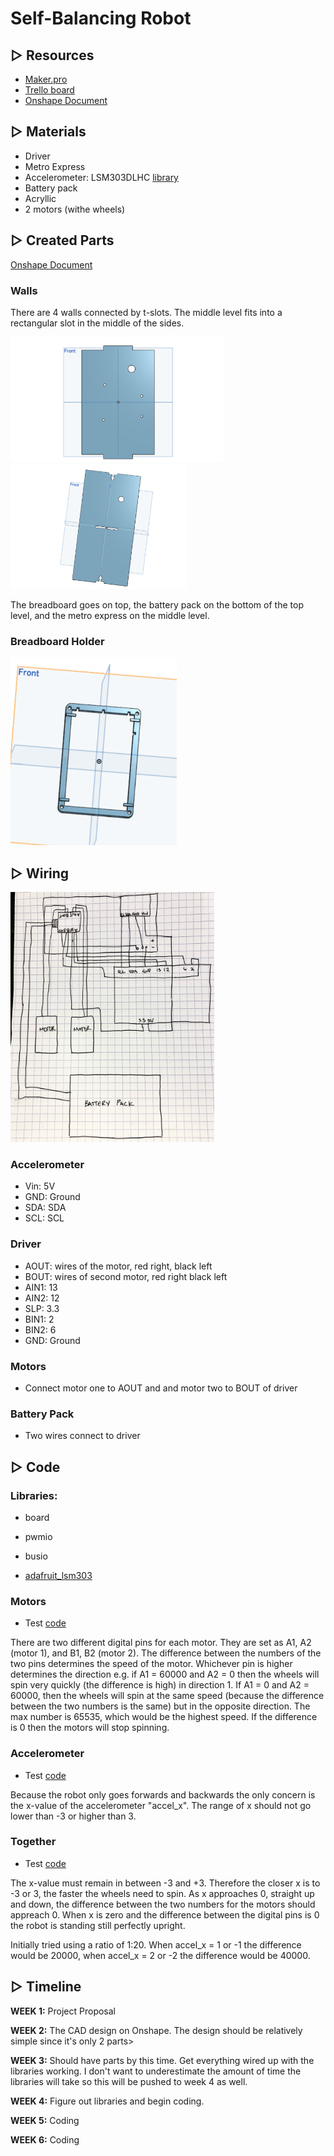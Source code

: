 # Self-Balancing Robot

## ▷ Resources

* [Maker.pro](https://maker.pro/arduino/projects/build-arduino-self-balancing-robot)
* [Trello board](https://trello.com/b/zZdArFdT/self-balancing-robot)
* [Onshape Document](https://cvilleschools.onshape.com/documents/5b15c4cd2f6854dc4cc32ff8/w/ed23d40d7b31ab41a2311be3/e/2e2d58ec8adab28d16997f49)

## ▷ Materials

* Driver
* Metro Express
* Accelerometer: LSM303DLHC [library](https://github.com/hnovak94/SelfBalancingRobot/blob/main/libraries/adafruit_lsm303_accel.mpy)
* Battery pack
* Acryllic 
* 2 motors (withe wheels)

## ▷ Created Parts

[Onshape Document](https://cvilleschools.onshape.com/documents/5b15c4cd2f6854dc4cc32ff8/w/ed23d40d7b31ab41a2311be3/e/2e2d58ec8adab28d16997f49)

### Walls

There are 4 walls connected by t-slots. The middle level fits into a rectangular slot in the middle of the sides. 

<img src="https://github.com/hnovak94/SelfBalancingRobot/blob/main/media/middlewall.png" height="200"> <img src="https://github.com/hnovak94/SelfBalancingRobot/blob/main/media/sidewall.png" height="200" >

The breadboard goes on top, the battery pack on the bottom of the top level, and the metro express on the middle level.

### Breadboard Holder

<img src="https://github.com/hnovak94/SelfBalancingRobot/blob/main/media/breadboardholder.png" height = "300">


## ▷ Wiring

<img src= "https://github.com/hnovak94/SelfBalancingRobot/blob/main/media/wd.jpeg" height = "400">

### Accelerometer

* Vin: 5V
* GND: Ground
* SDA: SDA
* SCL: SCL


### Driver

* AOUT: wires of the motor, red right, black left
* BOUT: wires of second motor, red right black left
* AIN1: 13
* AIN2: 12
* SLP: 3.3
* BIN1: 2
* BIN2: 6
* GND: Ground


### Motors

* Connect motor one to AOUT and and motor two to BOUT of driver


### Battery Pack

* Two wires connect to driver


## ▷ Code

### Libraries:

* board

* pwmio

* busio

* [adafruit_lsm303](https://github.com/hnovak94/SelfBalancingRobot/blob/main/libraries/adafruit_lsm303_accel.mpy)

### Motors

* Test [code](https://github.com/hnovak94/SelfBalancingRobot/blob/main/code/intromotor)

There are two different digital pins for each motor. They are set as A1, A2 (motor 1), and B1, B2 (motor 2). The difference between the numbers of the two pins determines the speed of the motor. Whichever pin is higher determines the direction e.g. if A1 = 60000 and A2 = 0 then the wheels will spin very quickly (the difference is high) in direction 1. If A1 = 0 and A2 = 60000, then the wheels will spin at the same speed (because the difference between the two numbers is the same) but in the opposite direction. The max number is 65535, which would be the highest speed. If the difference is 0 then the motors will stop spinning. 


### Accelerometer

* Test [code](https://github.com/hnovak94/SelfBalancingRobot/blob/main/code/introaccel.py)

Because the robot only goes forwards and backwards the only concern is the x-value of the accelerometer "accel_x". The range of x should not go lower than -3 or higher than 3. 

### Together

* Test [code](https://github.com/hnovak94/SelfBalancingRobot/blob/main/code/accelmotor.py)

The x-value must remain in between -3 and +3. Therefore the closer x is to -3 or 3, the faster the wheels need to spin. As x approaches 0, straight up and down, the difference between the two numbers for the motors should appreach 0. When x is zero and the difference between the digital pins is 0 the robot is standing still perfectly upright. 

Initially tried using a ratio of 1:20. When accel_x = 1 or -1 the difference would be 20000, when accel_x = 2 or -2 the difference would be 40000.


## ▷ Timeline

**WEEK 1:** Project Proposal

**WEEK 2:** The CAD design on Onshape. The design should be relatively simple since it's only 2 parts>

**WEEK 3:** Should have parts by this time. Get everything wired up with the libraries working. I don't want to underestimate the amount of time the libraries will take so this will be pushed to week 4 as well. 

**WEEK 4:** Figure out libraries and begin coding. 

**WEEK 5:** Coding

**WEEK 6:** Coding

